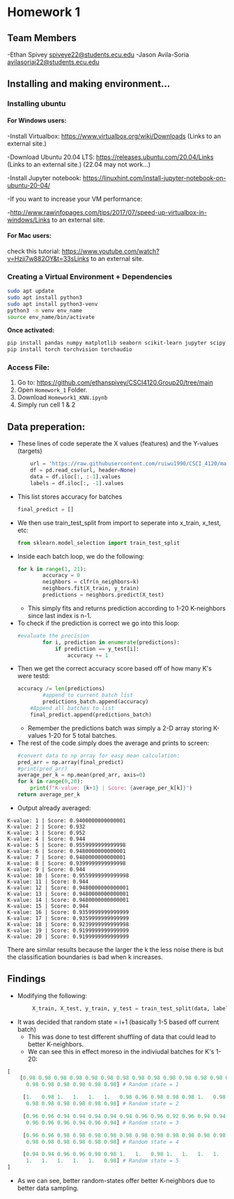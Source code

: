 # Homework 1

## Team Members
-Ethan Spivey spiveye22@students.ecu.edu
-Jason Avila-Soria avilasoriaj22@students.ecu.edu

## Installing and making environment...

### Installing ubuntu

#### For Windows users:

-Install Virtualbox: https://www.virtualbox.org/wiki/Downloads (Links to an external site.)

-Download Ubuntu 20.04 LTS:  https://releases.ubuntu.com/20.04/Links (Links to an external site.) (22.04 may not work…)

-Install Jupyter notebook: https://linuxhint.com/install-jupyter-notebook-on-ubuntu-20-04/

-If you want to increase your VM performance:

-http://www.rawinfopages.com/tips/2017/07/speed-up-virtualbox-in-windows/Links to an external site.

#### For Mac users:

check this tutorial:
https://www.youtube.com/watch?v=Hzji7w882OY&t=33sLinks to an external site.

### Creating a Virtual Environment + Dependencies

```bash
sudo apt update
sudo apt install python3
sudo apt install python3-venv
python3 -m venv env_name
source env_name/bin/activate
```
**Once activated:**
```bash
pip install pandas numpy matplotlib seaborn scikit-learn jupyter scipy tensorflow keras
pip install torch torchvision torchaudio
```

### Access File:
1. Go to: https://github.com/ethanspivey/CSCI4120.Group20/tree/main
2. Open `Homework_1` Folder.
3. Download `Homework1_KNN.ipynb`
4. Simply run cell 1 & 2

## Data preperation:
- These lines of code seperate the X values (features) and the Y-values (targets)
	```python
	    url = 'https://raw.githubusercontent.com/ruiwu1990/CSCI_4120/master/KNN/iris.data'
	    df = pd.read_csv(url, header=None)
	    data = df.iloc[:, :-1].values
	    labels = df.iloc[:, -1].values
	```
- This list stores accuracy for batches
	```python
	final_predict = []
	```
- We then use train_test_split from import to seperate into x_train, x_test, etc:
	```python
	from sklearn.model_selection import train_test_split
	```
- Inside each batch loop, we do the following:
	```python
	for k in range(1, 21):
            accuracy = 0
            neighbors = clfr(n_neighbors=k)
            neighbors.fit(X_train, y_train)
            predictions = neighbors.predict(X_test)
	```
	- This simply fits and returns prediction according to 1-20 K-neighbors since last index is n-1. 
- To check if the prediction is correct we go into this loop:
	```python
	#evaluate the precision
            for i, prediction in enumerate(predictions):
                if prediction == y_test[i]:
                    accuracy += 1
	```
- Then we get the correct accuracy score based off of how many K's were testd:
	```python
	accuracy /= len(predictions)
            #append to current batch list
            predictions_batch.append(accuracy)
        #Append all batches to list
        final_predict.append(predictions_batch)
	```
	- Remember the predictions batch was simply a 2-D array storing K-values 1-20 for 5 total batches.
- The rest of the code simply does the average and prints to screen:
	```python
	#convert data to np array for easy mean calculation:
    pred_arr = np.array(final_predict)
    #print(pred_arr)
    average_per_k = np.mean(pred_arr, axis=0)
    for k in range(0,20):
        print(f"K-value: {k+1} | Score: {average_per_k[k]}")
    return average_per_k
	```
- Output already averaged:
```text
K-value: 1 | Score: 0.9400000000000001
K-value: 2 | Score: 0.932
K-value: 3 | Score: 0.952
K-value: 4 | Score: 0.944
K-value: 5 | Score: 0.9559999999999998
K-value: 6 | Score: 0.9480000000000001
K-value: 7 | Score: 0.9480000000000001
K-value: 8 | Score: 0.9399999999999998
K-value: 9 | Score: 0.944
K-value: 10 | Score: 0.9559999999999998
K-value: 11 | Score: 0.944
K-value: 12 | Score: 0.9480000000000001
K-value: 13 | Score: 0.9480000000000001
K-value: 14 | Score: 0.9480000000000001
K-value: 15 | Score: 0.944
K-value: 16 | Score: 0.9359999999999999
K-value: 17 | Score: 0.9359999999999999
K-value: 18 | Score: 0.9239999999999998
K-value: 19 | Score: 0.9199999999999999
K-value: 20 | Score: 0.9199999999999999
```
There are similar results because the larger the k the less noise there is but the classification boundaries is bad when k increases.
## Findings

- Modifying the following:
```python
        X_train, X_test, y_train, y_test = train_test_split(data, labels, test_size=.33, random_state=i+1, shuffle=True)
```
- It was decided that random state = i+1 (basically 1-5 based off current batch)
	- This was done to test different shuffling of data that could lead to better K-neighbors.
	- We can see this in effect moreso in the indiviudal batches for K's 1-20:
```python
[
	[0.98 0.98 0.98 0.98 0.98 0.98 0.98 0.98 0.98 0.98 0.98 0.98 0.98 0.98
	  0.98 0.98 0.98 0.98 0.98 0.98] # Random state = 1

	 [1.   0.98 1.   1.   1.   1.   0.98 0.96 0.98 0.98 0.98 1.   0.98 0.98
	  0.98 0.98 0.98 0.98 0.98 0.98] # Random state = 2

	 [0.96 0.96 0.94 0.94 0.94 0.94 0.94 0.96 0.96 0.92 0.96 0.94 0.94 0.96
	  0.96 0.96 0.96 0.94 0.96 0.94] # Random state = 3

	 [0.96 0.96 0.98 0.98 0.98 0.98 0.98 0.98 0.98 0.98 0.98 0.98 0.98 0.98
	  0.98 0.98 0.98 0.98 0.98 0.98] # Random state = 4

	 [0.94 0.94 0.96 0.96 0.98 0.98 1.   1.   0.98 1.   1.   1.   1.   1.
	  1.   1.   1.   1.   1.   0.98] # Random state = 5
]
```
- As we can see, better random-states offer better K-neighbors due to better data sampling. 
